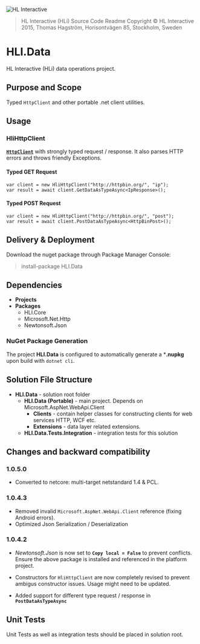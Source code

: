![HL Interactive](https://www.dropbox.com/s/fdyzvkso9zs9ndf/HLi.Signature.DVDs.jpg?dl=1)
> HL Interactive (HLi) Source Code Readme
> Copyright © HL Interactive 2015, Thomas Hagström,
> Horisontvägen 85, Stockholm, Sweden

# <a name="hlidata"></a>HLI.Data #
HL Interactive (HLi) data operations project.

## Purpose and Scope ##
Typed ```HttpClient``` and other portable .net client utilities.

## Usage ##
### HliHttpClient ###
[**`HttpClient`**](https://msdn.microsoft.com/en-us/library/system.net.http.httpclient "Microsoft HttpClient") with strongly typed request / response. It also parses HTTP errors and throws friendly Exceptions.

#### Typed GET Request ####

    var client = new HliHttpClient("http://httpbin.org/", "ip");
    var result = await client.GetDataAsTypeAsync<IpResponse>();

#### Typed POST Request ####

    var client = new HliHttpClient("http://httpbin.org/", "post");
    var result = await client.PostDataAsTypeAsync<HttpBinPost>();

## Delivery & Deployment ##
Download the nuget package through Package Manager Console:

> install-package HLI.Data

## Dependencies ##
* **Projects**
* **Packages**
	* HLI.Core
	* Microsoft.Net.Http
	* Newtonsoft.Json

### NuGet Package Generation ###
The project **HLI.Data** is configured to automatically generate a ***.nupkg** upon build with ```dotnet cli```.

## Solution File Structure ##

* **HLI.Data** - solution root folder
	* **HLI.Data (Portable)**  - main project. Depends on Microsoft.AspNet.WebApi.Client
		* **Clients** - contain helper classes for constructing clients for web services HTTP, WCF etc.
		* **Extensions** - data layer related extensions.
	* **HLI.Data.Tests.Integration** - integration tests for this solution

## Changes and backward compatibility ##
### 1.0.5.0 ###
- Converted to netcore: multi-target netstandard 1.4 & PCL.

### 1.0.4.3 ###
- Removed invalid `Microsoft.AspNet.WebApi.Client` reference (fixing Android errors).
- Optimized Json Serialization / Deserialization

### 1.0.4.2 ###
- *Newtonsoft.Json* is now set to **`Copy local = False`** to prevent conflicts.
Ensure the above package is installed and referenced in the platform project.

- Constructors for `HliHttpClient` are now completely revised to prevent ambigus constructor issues. Usage might need to be updated.

- Added support for different type request / response in **`PostDataAsTypeAsync`**

## Unit Tests ##
Unit Tests as well as integration tests should be placed in solution root.